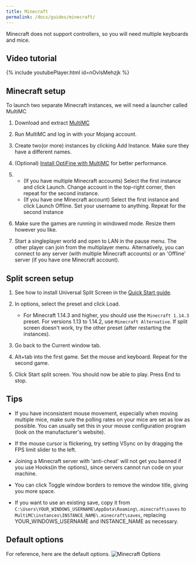 ```yaml
---
title: Minecraft
permalink: /docs/guides/minecraft/
---
```


Minecraft does not support controllers, so you will need multiple keyboards and mice.

## Video tutorial
{% include youtubePlayer.html id=nOvlsMehzjk %}

## Minecraft setup
To launch two separate Minecraft instances, we will need a launcher called MultiMC
1. Download and extract [MultiMC](https://multimc.org/#Download)

1. Run MultiMC and log in with your Mojang account.

1. Create two(or more) instances by clicking Add Instance. Make sure they have a different names.

1. (Optional) [Install OptiFine with MultiMC](https://github.com/MultiMC/MultiMC5/wiki/MultiMC-and-OptiFine) for better performance.

1. * (If you have multiple Minecraft accounts) Select the first instance and click Launch. Change account in the top-right corner, then repeat for the second instance.
   * (If you have one Minecraft account) Select the first instance and click Launch Offline. Set your username to anything. Repeat for the second instance

1. Make sure the games are running in windowed mode. Resize them however you like.

1. Start a singleplayer world and open to LAN in the pause menu. The other player can join from the multiplayer menu. Alternatively, you can connect to any server (with multiple Minecraft accounts) or an 'Offline' server (if you have one Minecraft account).


## Split screen setup
1. See how to install Universal Split Screen in the [Quick Start guide](https://universalsplitscreen.github.io/docs/quickstart/).

1. In options, select the preset and click Load.
    * For Minecraft 1.14.3 and higher, you should use the `Minecraft 1.14.3` preset. For versions 1.13 to 1.14.2, use `Minecraft Alternative`. If split screen doesn't work, try the other preset (after restarting the instances).

1. Go back to the Current window tab.

1. Alt+tab into the first game. Set the mouse and keyboard. Repeat for the second game.

1. Click Start split screen. You should now be able to play. Press End to stop.


## Tips
 * If you have inconsistent mouse movement, especially when moving multiple mice, make sure the polling rates on your mice are set as low as possible. You can usually set this in your mouse configuration program (look on the manufacturer's website).
 
 * If the mouse cursor is flickering, try setting VSync on by dragging the FPS limit slider to the left.
 
 * Joining a Minecraft server with 'anti-cheat' will not get you banned if you use Hooks(in the options), since servers cannot run code on your machine.
 
 * You can click Toggle window borders to remove the window title, giving you more space.
 
 * If you want to use an existing save, copy it from `C:\Users\YOUR_WINDOWS_USERNAME\AppData\Roaming\.minecraft\saves` to `MultiMC\instances\INSTANCE_NAME\.minecraft\saves`, replacing YOUR_WINDOWS_USERNAME and INSTANCE_NAME as necessary.


## Default options
For reference, here are the default options.
![Minecraft Options](https://raw.githubusercontent.com/UniversalSplitScreen/UniversalSplitScreen.github.io/master/img/minecraft_options.png)
